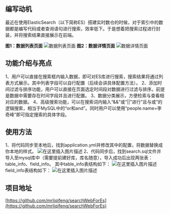 
## 编写动机
最近在使用ElasticSearch（以下简称ES）搭建实时数仓的时候，对于索引中的数据都是编写代码或者查询语句进行搜索，效率低下。于是想着把搜索过程进行封装，并将搜索结果直接展示在前端。

**图1：数据列表页面**
![数据列表页面](https://img-blog.csdnimg.cn/20201221225245906.png?x-oss-process=image/watermark,type_ZmFuZ3poZW5naGVpdGk,shadow_10,text_aHR0cHM6Ly9ibG9nLmNzZG4ubmV0L21ybGlxaWZlbmc=,size_16,color_FFFFFF,t_70)
**图2：数据详情页面**
![数据详情页面](https://img-blog.csdnimg.cn/20201221225333143.png?x-oss-process=image/watermark,type_ZmFuZ3poZW5naGVpdGk,shadow_10,text_aHR0cHM6Ly9ibG9nLmNzZG4ubmV0L21ybGlxaWZlbmc=,size_16,color_FFFFFF,t_70)


## 功能介绍与亮点
1、用户可以直接在搜索框内输入数据，即可对ES库进行搜索，搜索结果将通过列表方式展示。其中列表字段可以自行配置（后续会讲具体配置方法）。
2、添加时间过滤与排序功能，用户可以直接在页面选定时间段对数据进行过滤与排序。前提是数据中需要存在时间字段并且进行配置。
3、数据分类展示，方便检索与查看相对应的数据。
4、高级搜索功能，可以在搜索词内输入“&&”或“||”进行“且与或”的逻辑搜索，相当于MySQL中的“or和and”。同时用户可以使用“people.name=李奇峰”即可指定搜索的具体字段。

## 使用方法
1、将代码同步至本地后，找到application.yml并修改其中的配置，将数据替换成你本地的样式。
![在这里插入图片描述](https://img-blog.csdnimg.cn/20201221232454756.png?x-oss-process=image/watermark,type_ZmFuZ3poZW5naGVpdGk,shadow_10,text_aHR0cHM6Ly9ibG9nLmNzZG4ubmV0L21ybGlxaWZlbmc=,size_16,color_FFFFFF,t_70)
2、代码同步后，找到search.sql文件并导入至mysql库中（需要提前建好库，库名随意），导入成功后出现两张表：table_info、field_info。
其中table_info表结构如下：
![在这里插入图片描述](https://img-blog.csdnimg.cn/20201221234407255.png)
field_info表结构如下：
![在这里插入图片描述](https://img-blog.csdnimg.cn/2020122123464176.png)
## 项目地址
[https://github.com/mrliqifeng/searchWebForEs](https://github.com/mrliqifeng/searchWebForEs)
